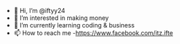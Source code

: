 - 👋 Hi, I’m @iftyy24
- 👀 I’m interested in making money
- 🌱 I’m currently learning coding & business
- 📫 How to reach me -https://www.facebook.com/itz.ifte

<!---
iftyy24/iftyy24 is a ✨ special ✨ repository because its `README.md` (this file) appears on your GitHub profile.
You can click the Preview link to take a look at your changes.
--->
